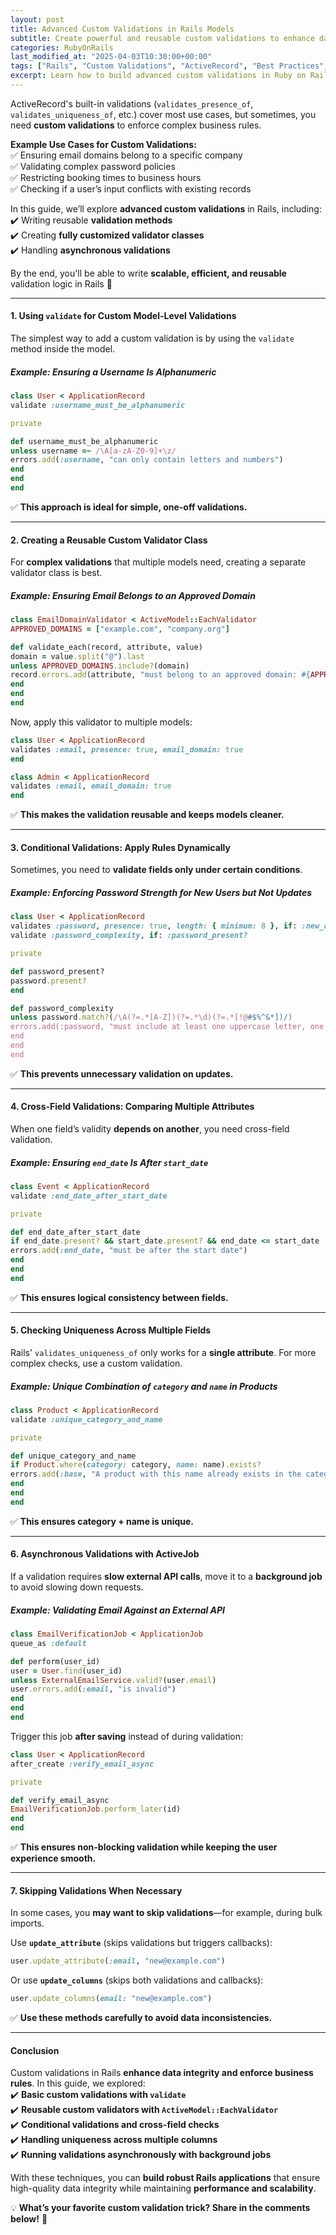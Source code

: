 ```yaml
---
layout: post
title: Advanced Custom Validations in Rails Models
subtitle: Create powerful and reusable custom validations to enhance data integrity in your Rails applications.
categories: RubyOnRails
last_modified_at: "2025-04-03T10:30:00+00:00"
tags: ["Rails", "Custom Validations", "ActiveRecord", "Best Practices", "Data Integrity"]
excerpt: Learn how to build advanced custom validations in Ruby on Rails models to enforce complex business rules and ensure data integrity.
---
```



ActiveRecord's built-in validations (`validates_presence_of`, `validates_uniqueness_of`, etc.) cover most use cases, but sometimes, you need **custom validations** to enforce complex business rules.

**Example Use Cases for Custom Validations:**  
✅ Ensuring email domains belong to a specific company  
✅ Validating complex password policies  
✅ Restricting booking times to business hours  
✅ Checking if a user’s input conflicts with existing records

In this guide, we’ll explore **advanced custom validations** in Rails, including:  
✔️ Writing reusable **validation methods**  
✔️ Creating **fully customized validator classes**  
✔️ Handling **asynchronous validations**

By the end, you'll be able to write **scalable, efficient, and reusable** validation logic in Rails 🚀

---

#### **1. Using `validate` for Custom Model-Level Validations**
The simplest way to add a custom validation is by using the `validate` method inside the model.

##### **Example: Ensuring a Username Is Alphanumeric**
```ruby
class User < ApplicationRecord
validate :username_must_be_alphanumeric

private

def username_must_be_alphanumeric
unless username =~ /\A[a-zA-Z0-9]+\z/
errors.add(:username, "can only contain letters and numbers")
end
end
end
```  
✅ **This approach is ideal for simple, one-off validations.**

---

#### **2. Creating a Reusable Custom Validator Class**
For **complex validations** that multiple models need, creating a separate validator class is best.

##### **Example: Ensuring Email Belongs to an Approved Domain**
```ruby
class EmailDomainValidator < ActiveModel::EachValidator
APPROVED_DOMAINS = ["example.com", "company.org"]

def validate_each(record, attribute, value)
domain = value.split("@").last
unless APPROVED_DOMAINS.include?(domain)
record.errors.add(attribute, "must belong to an approved domain: #{APPROVED_DOMAINS.join(', ')}")
end
end
end
```

Now, apply this validator to multiple models:

```ruby
class User < ApplicationRecord
validates :email, presence: true, email_domain: true
end

class Admin < ApplicationRecord
validates :email, email_domain: true
end
```  
✅ **This makes the validation reusable and keeps models cleaner.**

---

#### **3. Conditional Validations: Apply Rules Dynamically**
Sometimes, you need to **validate fields only under certain conditions**.

##### **Example: Enforcing Password Strength for New Users but Not Updates**
```ruby
class User < ApplicationRecord
validates :password, presence: true, length: { minimum: 8 }, if: :new_record?
validate :password_complexity, if: :password_present?

private

def password_present?
password.present?
end

def password_complexity
unless password.match?(/\A(?=.*[A-Z])(?=.*\d)(?=.*[!@#$%^&*])/)
errors.add(:password, "must include at least one uppercase letter, one digit, and one special character")
end
end
end
```  
✅ **This prevents unnecessary validation on updates.**

---

#### **4. Cross-Field Validations: Comparing Multiple Attributes**
When one field’s validity **depends on another**, you need cross-field validation.

##### **Example: Ensuring `end_date` Is After `start_date`**
```ruby
class Event < ApplicationRecord
validate :end_date_after_start_date

private

def end_date_after_start_date
if end_date.present? && start_date.present? && end_date <= start_date
errors.add(:end_date, "must be after the start date")
end
end
end
```  
✅ **This ensures logical consistency between fields.**

---

#### **5. Checking Uniqueness Across Multiple Fields**
Rails' `validates_uniqueness_of` only works for a **single attribute**. For more complex checks, use a custom validation.

##### **Example: Unique Combination of `category` and `name` in Products**
```ruby
class Product < ApplicationRecord
validate :unique_category_and_name

private

def unique_category_and_name
if Product.where(category: category, name: name).exists?
errors.add(:base, "A product with this name already exists in the category")
end
end
end
```  
✅ **This ensures category + name is unique.**

---

#### **6. Asynchronous Validations with ActiveJob**
If a validation requires **slow external API calls**, move it to a **background job** to avoid slowing down requests.

##### **Example: Validating Email Against an External API**
```ruby
class EmailVerificationJob < ApplicationJob
queue_as :default

def perform(user_id)
user = User.find(user_id)
unless ExternalEmailService.valid?(user.email)
user.errors.add(:email, "is invalid")
end
end
end
```

Trigger this job **after saving** instead of during validation:  
```ruby
class User < ApplicationRecord
after_create :verify_email_async

private

def verify_email_async
EmailVerificationJob.perform_later(id)
end
end
```  
✅ **This ensures non-blocking validation while keeping the user experience smooth.**

---

#### **7. Skipping Validations When Necessary**
In some cases, you **may want to skip validations**—for example, during bulk imports.

Use **`update_attribute`** (skips validations but triggers callbacks):  
```ruby
user.update_attribute(:email, "new@example.com")
```

Or use **`update_columns`** (skips both validations and callbacks):  
```ruby
user.update_columns(email: "new@example.com")
```

✅ **Use these methods carefully to avoid data inconsistencies.**

---

#### **Conclusion**
Custom validations in Rails **enhance data integrity and enforce business rules**. In this guide, we explored:  
✔️ **Basic custom validations with `validate`**  
✔️ **Reusable custom validators with `ActiveModel::EachValidator`**  
✔️ **Conditional validations and cross-field checks**  
✔️ **Handling uniqueness across multiple columns**  
✔️ **Running validations asynchronously with background jobs**

With these techniques, you can **build robust Rails applications** that ensure high-quality data integrity while maintaining **performance and scalability**.

💡 **What’s your favorite custom validation trick? Share in the comments below!** 🚀  
